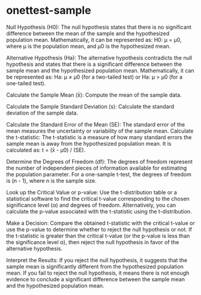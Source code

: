 # onettest-sample


Null Hypothesis (H0): The null hypothesis states that there is no significant difference between the mean of the sample and the hypothesized population mean. Mathematically, it can be represented as: H0: μ = μ0, where μ is the population mean, and μ0 is the hypothesized mean.

Alternative Hypothesis (Ha): The alternative hypothesis contradicts the null hypothesis and states that there is a significant difference between the sample mean and the hypothesized population mean. Mathematically, it can be represented as: Ha: μ ≠ μ0 (for a two-tailed test) or Ha: μ > μ0 (for a one-tailed test).

Calculate the Sample Mean (x̄): Compute the mean of the sample data.

Calculate the Sample Standard Deviation (s): Calculate the standard deviation of the sample data.

Calculate the Standard Error of the Mean (SE): The standard error of the mean measures the uncertainty or variability of the sample mean.
Calculate the t-statistic: The t-statistic is a measure of how many standard errors the sample mean is away from the hypothesized population mean. It is calculated as: t = (x̄ - μ0) / (SE).

Determine the Degrees of Freedom (df): The degrees of freedom represent the number of independent pieces of information available for estimating the population parameter. For a one-sample t-test, the degrees of freedom is (n - 1), where n is the sample size.

Look up the Critical Value or p-value: Use the t-distribution table or a statistical software to find the critical t-value corresponding to the chosen significance level (α) and degrees of freedom. Alternatively, you can calculate the p-value associated with the t-statistic using the t-distribution.

Make a Decision: Compare the obtained t-statistic with the critical t-value or use the p-value to determine whether to reject the null hypothesis or not. If the t-statistic is greater than the critical t-value (or the p-value is less than the significance level α), then reject the null hypothesis in favor of the alternative hypothesis.

Interpret the Results: If you reject the null hypothesis, it suggests that the sample mean is significantly different from the hypothesized population mean. If you fail to reject the null hypothesis, it means there is not enough evidence to conclude a significant difference between the sample mean and the hypothesized population mean.




